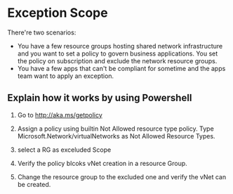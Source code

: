 # Exception Scope

There're two scenarios:
- You have a few resource groups hosting shared network infrastructure and you want to set a policy to govern business applications. You set the policy on subscription and exclude the network resource groups.
- You have a few apps that can't be compliant for sometime and the apps team want to apply an exception.

## Explain how it works by using Powershell

1. Go to http://aka.ms/getpolicy

2. Assign a policy using builtin Not Allowed resource type policy. Type Microsoft.Network/virtualNetworks as Not Allowed Resource Types. 

3. select a RG as exceluded Scope

4. Verify the policy blcoks vNet creation in a resource Group. 

5. Change the resource group to the excluded one and verify the vNet can be created. 

